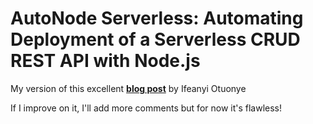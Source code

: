 AutoNode Serverless: Automating Deployment of a Serverless CRUD REST API with Node.js
=====================================================================================

My version of this excellent [**blog post**](https://www.freecodecamp.org/news/how-to-build-a-serverless-crud-rest-api/) by Ifeanyi Otuonye

If I improve on it, I'll add more comments but for now it's flawless!